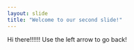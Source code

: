 ```yaml
---
layout: slide
title: "Welcome to our second slide!"
---
```

Hi there!!!!!!
Use the left arrow to go back!
